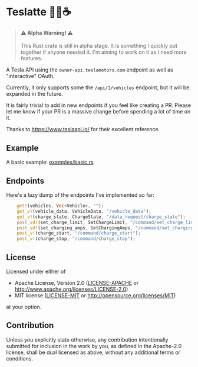 # Teslatte 🚗🔋☕

> #### ⚠️ Alpha Warning! ⚠️
> This Rust crate is still in alpha stage. It is something I quickly put together if anyone needed it. I'm aiming to work on it as I need more features.

A Tesla API using the `owner-api.teslamotors.com` endpoint as well as "interactive" OAuth.

Currently, it only supports some the `/api/1/vehicles` endpoint, but it will be expanded in the future.

It is fairly trivial to add in new endpoints if you feel like creating a PR. Please let me know if your PR is a massive change before spending a lot of time on it.

Thanks to https://www.teslaapi.io/ for their excellent reference.

## Example

A basic example: [examples/basic.rs](examples/basic.rs)

## Endpoints

Here's a lazy dump of the endpoints I've implemented so far:

```rust
    get!(vehicles, Vec<Vehicle>, "");
    get_v!(vehicle_data, VehicleData, "/vehicle_data");
    get_v!(charge_state, ChargeState, "/data_request/charge_state");
    post_vd!(set_charge_limit, SetChargeLimit, "/command/set_charge_limit");
    post_vd!(set_charging_amps, SetChargingAmps, "/command/set_charging_amps");
    post_v!(charge_start, "/command/charge_start");
    post_v!(charge_stop, "/command/charge_stop");
```

## License

Licensed under either of

* Apache License, Version 2.0
  ([LICENSE-APACHE](LICENSE-APACHE) or http://www.apache.org/licenses/LICENSE-2.0)
* MIT license
  ([LICENSE-MIT](LICENSE-MIT) or http://opensource.org/licenses/MIT)

at your option.

## Contribution

Unless you explicitly state otherwise, any contribution intentionally submitted
for inclusion in the work by you, as defined in the Apache-2.0 license, shall be
dual licensed as above, without any additional terms or conditions.